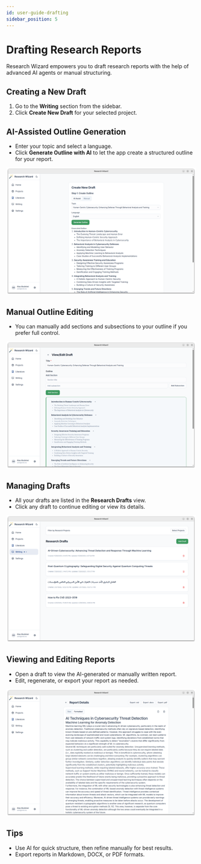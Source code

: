 ```yaml
---
id: user-guide-drafting
sidebar_position: 5
---
```


# Drafting Research Reports

Research Wizard empowers you to draft research reports with the help of advanced AI agents or manual structuring.

## Creating a New Draft

1. Go to the **Writing** section from the sidebar.
2. Click **Create New Draft** for your selected project.

## AI-Assisted Outline Generation

- Enter your topic and select a language.
- Click **Generate Outline with AI** to let the app create a structured outline for your report.

![AI outline](../../static/img/user-guide/New%20Draft%20-%20generate%20outline%20with%20ai.png)

## Manual Outline Editing

- You can manually add sections and subsections to your outline if you prefer full control.

![Manual outline](../../static/img/user-guide/New%20Draft%20-%20modify%20outline%20manually.png)

## Managing Drafts

- All your drafts are listed in the **Research Drafts** view.
- Click any draft to continue editing or view its details.

![Drafts listing](../../static/img/user-guide/Research%20drafts%20-%20drafts%20lising%20view.png)

## Viewing and Editing Reports

- Open a draft to view the AI-generated or manually written report.
- Edit, regenerate, or export your report as needed.

![AI generated report](../../static/img/user-guide/Report%20Draft%20-%20view%20AI%20generated%20report.png)

## Tips
- Use AI for quick structure, then refine manually for best results.
- Export reports in Markdown, DOCX, or PDF formats. 